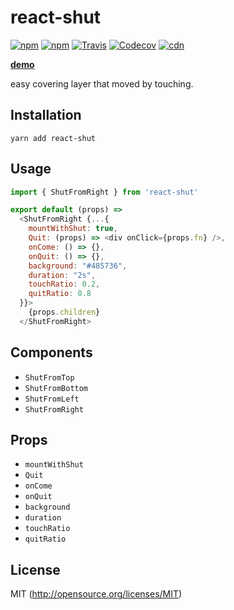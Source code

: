 # react-shut

[![npm](https://img.shields.io/npm/v/react-shut.svg?style=flat-square)](https://www.npmjs.com/package/react-shut)
[![npm](https://img.shields.io/npm/dm/react-shut.svg?style=flat-square)](https://www.npmjs.com/package/react-shut)
[![Travis](https://img.shields.io/travis/kthjm/react-shut.svg?style=flat-square)](https://travis-ci.org/kthjm/react-shut)
[![Codecov](https://img.shields.io/codecov/c/github/kthjm/react-shut.svg?style=flat-square)](https://codecov.io/gh/kthjm/react-shut)
[![cdn](https://img.shields.io/badge/jsdelivr-latest-e84d3c.svg?style=flat-square)](https://cdn.jsdelivr.net/npm/react-shut/dist/react-shut.min.js)

[**demo**](https://react-shut.netlify.com/)

easy covering layer that moved by touching.

## Installation
```shell
yarn add react-shut
```
## Usage
```js
import { ShutFromRight } from 'react-shut'

export default (props) =>
  <ShutFromRight {...{
    mountWithShut: true,
    Quit: (props) => <div onClick={props.fn} />,
    onCome: () => {},
    onQuit: () => {},
    background: "#485736",
    duration: "2s",
    touchRatio: 0.2,
    quitRatio: 0.8
  }}>
    {props.children}
  </ShutFromRight>
```

## Components
- `ShutFromTop`
- `ShutFromBottom`
- `ShutFromLeft`
- `ShutFromRight`

## Props
- `mountWithShut`
- `Quit`
- `onCome`
- `onQuit`
- `background`
- `duration`
- `touchRatio`
- `quitRatio`

## License
MIT (http://opensource.org/licenses/MIT)